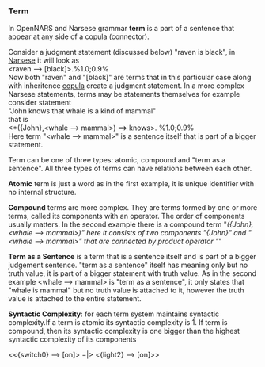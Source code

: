 ### Term

In OpenNARS and Narsese grammar **term** is a part of a sentence that appear at any side of a copula (connector). 

Consider a judgment statement (discussed below) "raven is black", in [Narsese](https://github.com/opennars/opennars/wiki/Input-Output-Format) it will look as <br/><raven --> [black]>.%1.0;0.9%<br/> 
Now both "raven" and "[black]" are terms that in this particular case along with inheritence [copula](https://github.com/opennars/opennars/wiki/Narsese-symbol-list-(ASCII-version-)) create a judgment statement. In a more complex Narsese statements, terms may be statements themselves for example consider statement  <br/>"John knows that whale is a kind of mammal"<br/> that is <br/><*({John},<whale --> mammal>) ==> knows>. %1.0;0.9%<br/> Here term "<whale --> mammal>" is a sentence itself that is part of a bigger statement. 

Term can be one of three types: atomic, compound and "term as a sentence". All three types of terms can have relations between each other. 

**Atomic** term is just a word as in the first example, it is unique identifier with no internal structure. 

**Compound** terms are more complex. They are terms formed by one or more terms, called its components with an operator. The order of components usually matters. In the second example there is a compound term "*({John},<whale --> mammal>)" here it consists of two components "{John}" and "<whale --> mammal>" that are connected by product operator "*"

**Term as a Sentence** is a term that is a sentence itself and is part of a bigger judgement sentence. "term as a sentence" itself has meaning only but no truth value, it is part of a bigger statement with truth value. As in the second example   <whale --> mammal> is "term as a sentence", it only states that "whale is mammal" but no truth value is attached to it, however the truth value is attached to the entire statement. 

**Syntactic Complexity**: for each term system maintains syntactic complexity.If a term is atomic its syntactic complexity is 1. If term is compound, then its syntactic complexity is one bigger than the highest syntactic complexity of its components  













<<{switch0} --> [on]> =|> <{light2} --> [on]>>
